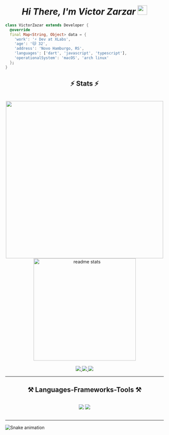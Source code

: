 <h1 align="center"><i>Hi There, I'm Victor Zarzar <img src="https://user-images.githubusercontent.com/39955420/147578264-bae0526c-028a-49d2-8af8-d08bb4edbd2a.gif" height="30" width="30"></i></h1>

```dart
class VictorZazar extends Developer {
  @override
  final Map<String, Object> data = {
    'work': '⚡️ Dev at XLabs',
    'age': '🐱 32',
    'address': 'Novo Hamburgo, RS',
    'languages': ['dart', 'javascript', 'typescript'],
    'operationalSystem': 'macOS', 'arch linux'
  };
}
```

<h2 align="center">⚡ Stats ⚡</h2>
<br>
<div align=center>
  <img width=500 src="https://github-readme-stats.vercel.app/api?username=Victor-Zarzar&show_icons=true&theme=great-gatsby&include_all_commits=true&count_private=true"/>
  <img width=325 src="https://github-readme-stats.vercel.app/api/top-langs/?username=Victor-Zarzar&layout=compact&langs_count=16&theme=great-gatsby" alt="readme stats" />
  <br/>
</div>
<br>

<div align="center"> 
  <a href="mailto:victorzarzar58@gmail.com">
    <img src="https://img.shields.io/badge/Gmail-333333?style=for-the-badge&logo=gmail&logoColor=red" />
  </a>
  <a href="https://linkedin.com/in/victorzarzar" target="_blank">
    <img src="https://img.shields.io/badge/LinkedIn-0077B5?style=for-the-badge&logo=linkedin&logoColor=white" target="_blank" />
  </a>
  <a href="https://victorzarzar.com.br" target="_blank">
     <img src="https://img.shields.io/badge/Portfolio-FF5722?style=for-the-badge&logo=todoist&logoColor=white" target="_blank" /> 
  </a>
</div>

 <hr/>

<h2 align="center">⚒️ Languages-Frameworks-Tools ⚒️</h2>
<br/>
<div align="center">
    <img src="https://skillicons.dev/icons?i=html,css,tailwind,react,javascript,typescript,nextjs,docker,postman,flutter,dart" />
    <img src="https://skillicons.dev/icons?i=firebase,vscode,github,androidstudio,vercel,vite,figma,git,gitlab,jest,prisma,linux" />
  <br>
</div>

<br/>
<hr/>

![Snake animation](https://github.com/LuigiGF/LuigiGF/blob/output/github-contribution-grid-snake.svg)
 
